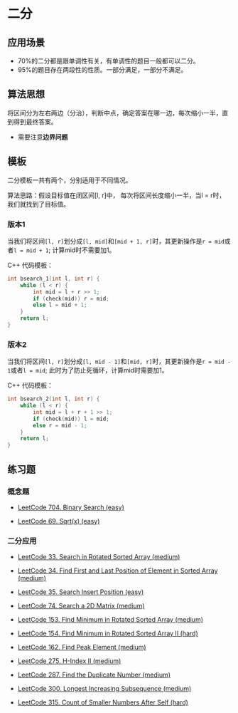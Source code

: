 # 二分

## 应用场景

- 70%的二分都是跟单调性有关，有单调性的题目一般都可以二分。
- 95%的题目存在两段性的性质。一部分满足，一部分不满足。

## 算法思想

将区间分为左右两边（分治），判断中点，确定答案在哪一边，每次缩小一半，直到得到最终答案。

- 需要注意**边界问题**

## 模板

二分模板一共有两个，分别适用于不同情况。

算法思路：假设目标值在闭区间[l, r]中， 每次将区间长度缩小一半，当l = r时，我们就找到了目标值。

### 版本1

当我们将区间`[l, r]`划分成`[l, mid]`和`[mid + 1, r]`时，其更新操作是`r = mid`或者`l = mid + 1`; 计算mid时不需要加1。

C++ 代码模板：

```cpp
int bsearch_1(int l, int r) {
    while (l < r) {
        int mid = l + r >> 1;
        if (check(mid)) r = mid;
        else l = mid + 1;
    }
    return l;
}
```

### 版本2

当我们将区间`[l, r]`划分成`[l, mid - 1]`和`[mid, r]`时，其更新操作是`r = mid - 1`或者`l = mid`; 此时为了防止死循环，计算mid时需要加1。

C++ 代码模板：

```cpp
int bsearch_2(int l, int r) {
    while (l < r) {
        int mid = l + r + 1 >> 1;
        if (check(mid)) l = mid;
        else r = mid - 1;
    }
    return l;
}
```

## 练习题

### 概念题

- [LeetCode 704. Binary Search (easy)](https://github.com/muyids/leetcode/blob/master/algorithms/701-800/704.binary-search.md)

- [LeetCode 69. Sqrt(x) (easy)](https://github.com/muyids/leetcode/blob/master/algorithms/1-100/69.sqrtx.md)

### 二分应用

- [LeetCode 33. Search in Rotated Sorted Array (medium)](https://github.com/muyids/leetcode/blob/master/algorithms/1-100/33.search-in-rotated-sorted-array.md)

- [LeetCode 34. Find First and Last Position of Element in Sorted Array (medium)](https://github.com/muyids/leetcode/blob/master/algorithms/1-100/34.find-first-and-last-position-of-element-in-sorted-array.md)

- [LeetCode 35. Search Insert Position (easy)](https://github.com/muyids/leetcode/blob/master/algorithms/1-100/35.search-insert-position.md)

- [LeetCode 74. Search a 2D Matrix (medium)](https://github.com/muyids/leetcode/blob/master/algorithms/1-100/74.search-a-2d-matrix.md)

- [LeetCode 153. Find Minimum in Rotated Sorted Array (medium)](https://github.com/muyids/leetcode/blob/master/algorithms/101-200/153.find-minimum-in-rotated-sorted-array.md)

- [LeetCode 154. Find Minimum in Rotated Sorted Array II (hard)](https://github.com/muyids/leetcode/blob/master/algorithms/101-200/154.find-minimum-in-rotated-sorted-array-ii.md)

- [LeetCode 162. Find Peak Element (medium)](https://github.com/muyids/leetcode/blob/master/algorithms/101-200/162.find-peak-element.md)

- [LeetCode 275. H-Index II (medium)](https://github.com/muyids/leetcode/blob/master/algorithms/201-300/275.h-index-ii.md)

- [LeetCode 287. Find the Duplicate Number (medium)](https://github.com/muyids/leetcode/blob/master/algorithms/201-300/287.find-the-duplicate-number.md)

- [LeetCode 300. Longest Increasing Subsequence (medium)](https://github.com/muyids/leetcode/blob/master/algorithms/201-300/300.longest-increasing-subsequence.md)

- [LeetCode 315. Count of Smaller Numbers After Self (hard)](https://github.com/muyids/leetcode/blob/master/algorithms/301-400/315.count-of-smaller-numbers-after-self.md)
